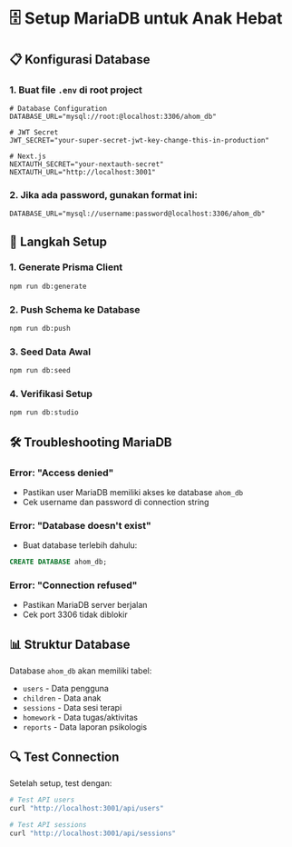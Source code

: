 # 🗄️ Setup MariaDB untuk Anak Hebat

## 📋 Konfigurasi Database

### 1. **Buat file `.env` di root project**

```env
# Database Configuration
DATABASE_URL="mysql://root:@localhost:3306/ahom_db"

# JWT Secret
JWT_SECRET="your-super-secret-jwt-key-change-this-in-production"

# Next.js
NEXTAUTH_SECRET="your-nextauth-secret"
NEXTAUTH_URL="http://localhost:3001"
```

### 2. **Jika ada password, gunakan format ini:**

```env
DATABASE_URL="mysql://username:password@localhost:3306/ahom_db"
```

## 🔧 Langkah Setup

### 1. **Generate Prisma Client**
```bash
npm run db:generate
```

### 2. **Push Schema ke Database**
```bash
npm run db:push
```

### 3. **Seed Data Awal**
```bash
npm run db:seed
```

### 4. **Verifikasi Setup**
```bash
npm run db:studio
```

## 🛠️ Troubleshooting MariaDB

### **Error: "Access denied"**
- Pastikan user MariaDB memiliki akses ke database `ahom_db`
- Cek username dan password di connection string

### **Error: "Database doesn't exist"**
- Buat database terlebih dahulu:
```sql
CREATE DATABASE ahom_db;
```

### **Error: "Connection refused"**
- Pastikan MariaDB server berjalan
- Cek port 3306 tidak diblokir

## 📊 Struktur Database

Database `ahom_db` akan memiliki tabel:
- `users` - Data pengguna
- `children` - Data anak
- `sessions` - Data sesi terapi
- `homework` - Data tugas/aktivitas
- `reports` - Data laporan psikologis

## 🔍 Test Connection

Setelah setup, test dengan:
```bash
# Test API users
curl "http://localhost:3001/api/users"

# Test API sessions
curl "http://localhost:3001/api/sessions"
```

